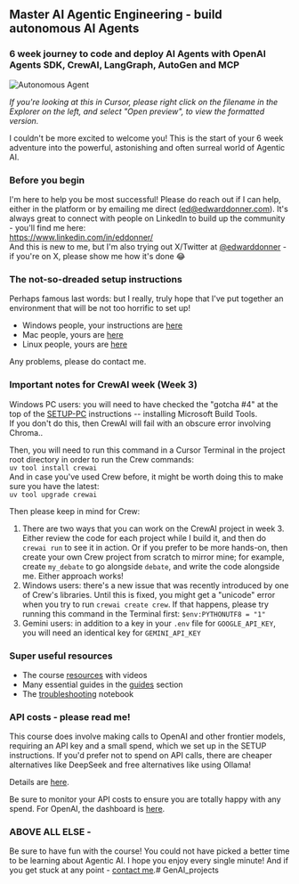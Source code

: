 ## Master AI Agentic Engineering -  build autonomous AI Agents

### 6 week journey to code and deploy AI Agents with OpenAI Agents SDK, CrewAI, LangGraph, AutoGen and MCP

![Autonomous Agent](assets/autonomy.png)

_If you're looking at this in Cursor, please right click on the filename in the Explorer on the left, and select "Open preview", to view the formatted version._

I couldn't be more excited to welcome you! This is the start of your 6 week adventure into the powerful, astonishing and often surreal world of Agentic AI.

### Before you begin

I'm here to help you be most successful! Please do reach out if I can help, either in the platform or by emailing me direct (ed@edwarddonner.com). It's always great to connect with people on LinkedIn to build up the community - you'll find me here:  
https://www.linkedin.com/in/eddonner/  
And this is new to me, but I'm also trying out X/Twitter at [@edwarddonner](https://x.com/edwarddonner) - if you're on X, please show me how it's done 😂  

### The not-so-dreaded setup instructions

Perhaps famous last words: but I really, truly hope that I've put together an environment that will be not too horrific to set up!

- Windows people, your instructions are [here](setup/SETUP-PC.md)
- Mac people, yours are [here](setup/SETUP-mac.md)
- Linux people, yours are [here](setup/SETUP-linux.md)

Any problems, please do contact me.

### Important notes for CrewAI week (Week 3)

Windows PC users: you will need to have checked the "gotcha #4" at the top of the [SETUP-PC](setup/SETUP-PC.md) instructions -- installing Microsoft Build Tools.  
If you don't do this, then CrewAI will fail with an obscure error involving Chroma..


Then, you will need to run this command in a Cursor Terminal in the project root directory in order to run the Crew commands:  
`uv tool install crewai`   
And in case you've used Crew before, it might be worth doing this to make sure you have the latest:  
`uv tool upgrade crewai`  

Then please keep in mind for Crew:

1. There are two ways that you can work on the CrewAI project in week 3. Either review the code for each project while I build it, and then do `crewai run` to see it in action. Or if you prefer to be more hands-on, then create your own Crew project from scratch to mirror mine; for example, create `my_debate` to go alongside `debate`, and write the code alongside me. Either approach works!  
2. Windows users: there's a new issue that was recently introduced by one of Crew's libraries. Until this is fixed, you might get a "unicode" error when you try to run `crewai create crew`.  If that happens, please try running this command in the Terminal first: `$env:PYTHONUTF8 = "1"`  
3. Gemini users: in addition to a key in your `.env` file for `GOOGLE_API_KEY`, you will need an identical key for `GEMINI_API_KEY`

### Super useful resources

- The course [resources](https://edwarddonner.com/2025/04/21/the-complete-agentic-ai-engineering-course/) with videos
- Many essential guides in the [guides](guides/01_intro.ipynb) section
- The [troubleshooting](setup/troubleshooting.ipynb) notebook

### API costs - please read me!

This course does involve making calls to OpenAI and other frontier models, requiring an API key and a small spend, which we set up in the SETUP instructions. If you'd prefer not to spend on API calls, there are cheaper alternatives like DeepSeek and free alternatives like using Ollama!

Details are [here](guides/09_ai_apis_and_ollama.ipynb).

Be sure to monitor your API costs to ensure you are totally happy with any spend. For OpenAI, the dashboard is [here](https://platform.openai.com/usage).

### ABOVE ALL ELSE -

Be sure to have fun with the course! You could not have picked a better time to be learning about Agentic AI. I hope you enjoy every single minute! And if you get stuck at any point - [contact me](https://www.linkedin.com/in/eddonner/).#   G e n A I _ p r o j e c t s  
 